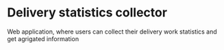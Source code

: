 # Delivery statistics collector

Web application, where users can collect their delivery work statistics and get agrigated information
